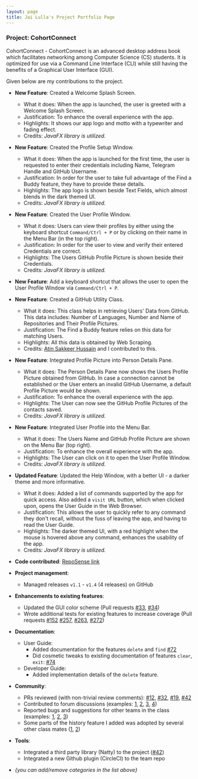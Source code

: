 ```yaml
---
layout: page
title: Jai Lulla's Project Portfolio Page
---
```


### Project: CohortConnect

CohortConnect - CohortConnect is an advanced desktop address book which facilitates 
networking among Computer Science (CS) students. It is optimized for use via a Command 
Line Interface (CLI) while still having the benefits of a Graphical User Interface (GUI).

Given below are my contributions to the project.

* **New Feature**: Created a Welcome Splash Screen.
  * What it does: When the app is launched, the user is greeted with a Welcome Splash Screen.
  * Justification: To enhance the overall experience with the app.
  * Highlights: It shows our app logo and motto with a typewriter and fading effect.
  * Credits: *JavaFX library is utilized.*

* **New Feature**: Created the Profile Setup Window.
  * What it does: When the app is launched for the first time, the user is requested to enter their credentials including Name, Telegram Handle and GitHub Username.
  * Justification: In order for the user to take full advantage of the Find a Buddy feature, they have to provide these details.
  * Highlights: The app logo is shown beside Text Fields, which almost blends in the dark themed UI.
  * Credits: *JavaFX library is utilized.*

* **New Feature**: Created the User Profile Window.
  * What it does: Users can view their profiles by either using the keyboard shortcut `Command/Ctrl + P` or by clicking on their name in the Menu Bar (in the top right).
  * Justification: In order for the user to view and verify their entered Credentials are correct.
  * Highlights: The Users GitHub Profile Picture is shown beside their Credentials.
  * Credits: *JavaFX library is utilized.*

* **New Feature**: Add a keyboard shortcut that allows the user to open the User Profile Window via `Command/Ctrl + P`.

* **New Feature**: Created a GitHub Utility Class.
  * What it does: This class helps in retrieving Users' Data from GitHub. This data includes: Number of Languages, Number and Name of Repositories and Their Profile Pictures.
  * Justification: The Find a Buddy feature relies on this data for matching Users.
  * Highlights: All this data is obtained by Web Scraping.
  * Credits: [Atin Sakkeer Hussain](https://github.com/crypto-code) and I contributed to this.

* **New Feature**: Integrated Profile Picture into Person Details Pane.
  * What it does: The Person Details Pane now shows the Users Profile Picture obtained from GitHub. In case a connection cannot be established or the User enters an invalid GitHub Username, a default Profile Picture would be shown.
  * Justification: To enhance the overall experience with the app.
  * Highlights: The User can now see the GitHub Profile Pictures of the contacts saved.
  * Credits: *JavaFX library is utilized.*

* **New Feature**: Integrated User Profile into the Menu Bar.
  * What it does: The Users Name and GitHub Profile Picture are shown on the Menu Bar (top right).
  * Justification: To enhance the overall experience with the app.
  * Highlights: The User can click on it to open the User Profile Window.
  * Credits: *JavaFX library is utilized.*

* **Updated Feature**: Updated the Help Window, with a better UI - a darker theme and more informative.
  * What it does: Added a list of commands supported by the app for quick access. Also added a `visit URL` button, which when clicked upon, opens the User Guide in the Web Browser.
  * Justification: This allows the user to quickly refer to any command they don't recall, without the fuss of leaving the app, and having to read the User Guide.
  * Highlights: The darker themed UI, with a red highlight when the mouse is hovered above any command, enhances the usability of the app.
  * Credits: *JavaFX library is utilized.*

* **Code contributed**: [RepoSense link](https://nus-cs2103-ay2122s1.github.io/tp-dashboard/?search=&sort=groupTitle&sortWithin=title&timeframe=commit&mergegroup=&groupSelect=groupByRepos&breakdown=true&checkedFileTypes=docs~functional-code~test-code~other&since=2021-09-17&tabOpen=true&tabType=authorship&tabAuthor=Jai2501&tabRepo=AY2122S1-CS2103T-T10-1%2Ftp%5Bmaster%5D&authorshipIsMergeGroup=false&authorshipFileTypes=docs~functional-code~test-code~other&authorshipIsBinaryFileTypeChecked=false)

* **Project management**:
  * Managed releases `v1.1` - `v1.4` (4 releases) on GitHub

* **Enhancements to existing features**:
  * Updated the GUI color scheme (Pull requests [\#33](), [\#34]())
  * Wrote additional tests for existing features to increase coverage (Pull requests [\#152](https://github.com/AY2122S1-CS2103T-T10-1/tp/pull/152) [\#257](https://github.com/AY2122S1-CS2103T-T10-1/tp/pull/257), [\#263](https://github.com/AY2122S1-CS2103T-T10-1/tp/pull/263), [\#272](https://github.com/AY2122S1-CS2103T-T10-1/tp/pull/272))

* **Documentation**:
  * User Guide:
    * Added documentation for the features `delete` and `find` [\#72]()
    * Did cosmetic tweaks to existing documentation of features `clear`, `exit`: [\#74]()
  * Developer Guide:
    * Added implementation details of the `delete` feature.

* **Community**:
  * PRs reviewed (with non-trivial review comments): [\#12](), [\#32](), [\#19](), [\#42]()
  * Contributed to forum discussions (examples: [1](), [2](), [3](), [4]())
  * Reported bugs and suggestions for other teams in the class (examples: [1](), [2](), [3]())
  * Some parts of the history feature I added was adopted by several other class mates ([1](), [2]())

* **Tools**:
  * Integrated a third party library (Natty) to the project ([\#42]())
  * Integrated a new Github plugin (CircleCI) to the team repo

* _{you can add/remove categories in the list above}_
